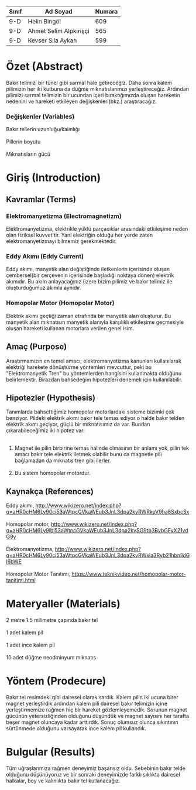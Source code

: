 
Sınıf |       Ad Soyad         |Numara
-------|------------------------|-------
 9-D   | Helin Bingöl           | 609
 9-D   | Ahmet Selim Alpkirişçi | 565
 9-D   | Kevser Sıla Aykan      | 599
 
 # Özet (Abstract)
Bakır telimizi bir tünel gibi sarmal hale getireceğiz. Daha sonra kalem pilimizin her iki kutbuna da düğme mıknatıslarımızı yerleştireceğiz. Ardından pilimizi sarmal telimizin bir ucundan içeri bıraktığımızda oluşan hareketin nedenini ve hareketi etkileyen değişkenleri(bkz.) araştıracağız.

### Değişkenler (Variables)
Bakır tellerin uzunluğu/kalınlığı<br>
<br>
Pillerin boyutu<br>
<br>
Mıknatısların gücü
# Giriş (Introduction)
## Kavramlar (Terms)
### Elektromanyetizma (Electromagnetizm)
Elektromanyetizma, elektrikle yüklü parçacıklar arasındaki etkileşime neden olan fiziksel kuvvet'tir. Yani elektriğin olduğu her yerde zaten elektromanyetizmayı bilmemiz gerekmektedir.
### Eddy Akımı (Eddy Current)
Eddy akımı, manyetik alan değiştiğinde iletkenlerin içerisinde oluşan çembersel(bir çerçevenin içerisinde başladığı noktaya dönen) elektrik akımıdır. Bu akım anlayacağınız üzere bizim pilimiz ve bakır telimiz ile oluşturduğumuz akımla aynıdır.
### Homopolar Motor (Homopolar Motor)
Elektrik akımı geçtiği zaman etrafında bir manyetik alan oluşturur. Bu manyetik alan mıknatısın manyetik alanıyla karşılıklı etkileşime geçmesiyle oluşan hareketi kullanan motorlara verilen genel isim.
## Amaç (Purpose)
Araştırmamızın en temel amacı; elektromanyetizma kanunları kullanılarak elektriği harekete dönüştürme yöntemleri mevcuttur, peki bu "Elektromanyetik Tren" bu yöntemlerden hangisini kullanmakta olduğunu belirlemektir. Birazdan bahsedeğim hipotezleri denemek için kullanılabilir.
## Hipotezler (Hypothesis)
Tanımlarda bahsettiğimiz homopolar motorlardaki sisteme bizimki çok benziyor. Pildeki elektrik akımı bakır tele temas ediyor o halde bakır telden elektrik akımı geçiyor, güçlü bir mıknatısımız da var. Bundan çıkarabileceğimiz iki hipotez var:<br><br>
1. Magnet ile pilin birbirine temas halinde olmasının bir anlamı yok, pilin tek amacı bakır tele elektrik iletmek olabilir bunu da magnetle pili bağlamadan da mıknatıs tren gibi ilerler.<br><br>
2. Bu sistem homopolar motordur.
## Kaynakça (References)
Eddy akımı, http://www.wikizero.net/index.php?q=aHR0cHM6Ly90ci53aWtpcGVkaWEub3JnL3dpa2kvRWRkeV9ha8SxbcSx<br><br>
Homopolar motor, http://www.wikizero.net/index.php?q=aHR0cHM6Ly9lbi53aWtpcGVkaWEub3JnL3dpa2kvSG9tb3BvbGFyX21vdG9y<br><br>
Elektromanyetizma, http://www.wikizero.net/index.php?q=aHR0cHM6Ly90ci53aWtpcGVkaWEub3JnL3dpa2kvRWxla3Ryb21hbnlldGl6bWE<br><br>
Homopolar Motor Tanıtımı, https://www.teknikvideo.net/homopolar-motor-tanitimi.html
# Materyaller (Materials)
2 metre 1.5 milimetre çapında bakır tel<br><br>
1 adet kalem pil<br><br>
1 adet ince kalem pil<br><br>
10 adet düğme neodminyum mıknatıs

# Yöntem (Prodecure)
Bakır tel resimdeki gibi dairesel olarak sardık. Kalem pilin iki ucuna birer magnet yerleştirdik ardından kalem pili dairesel bakır telimizin içine yerleştirmemize rağmen hiç bir hareket gözlemleyemedik. Sorunun magnet gücünün yetersizliğinden olduğunu düşündük ve magnet sayısını her tarafta beşer magnet oluncaya kadar arttırdık. Sonuç olumsuz olunca sıkıntının sürtünmede olduğunu varsayarak ince kalem pil kullandık. 

# Bulgular (Results)
Tüm uğraşlarımıza rağmen deneyimiz başarısız oldu. Sebebinin bakır telde olduğunu düşünüyoruz ve bir sonraki deneyimizde farklı sıklıkta dairesel halkalar, boy ve kalınlıkta bakır tel kullanacağız.



